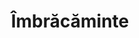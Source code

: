 ---
title: "Îmbrăcăminte"
image: "/îmbrăcăminte.jpg"
category: Îmbrăcăminte
layout: category
tag: "De purtat"
---